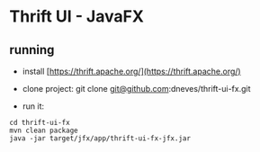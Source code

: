 # Thrift UI - JavaFX

## running

- install [https://thrift.apache.org/](https://thrift.apache.org/)

- clone project: 
git clone git@github.com:dneves/thrift-ui-fx.git

- run it:
```
cd thrift-ui-fx
mvn clean package
java -jar target/jfx/app/thrift-ui-fx-jfx.jar
```

